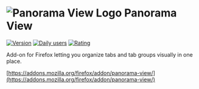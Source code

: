 # ![Panorama View Logo](https://github.com/photodiode/panorama-view/raw/master/logo/logo.svg) Panorama View

[![Version](https://img.shields.io/amo/v/panorama-view?label=version)](https://addons.mozilla.org/firefox/addon/panorama-view/)
[![Daily users](https://img.shields.io/amo/users/panorama-view)](https://addons.mozilla.org/firefox/addon/panorama-view/)
[![Rating](https://img.shields.io/amo/rating/panorama-view)](https://addons.mozilla.org/firefox/addon/panorama-view/reviews/)

Add-on for Firefox letting you organize tabs and tab groups visually in one place.

[https://addons.mozilla.org/firefox/addon/panorama-view/](https://addons.mozilla.org/firefox/addon/panorama-view/)
